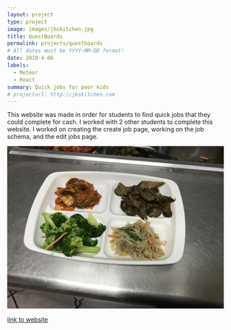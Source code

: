 ```yaml
---
layout: project
type: project
image: images/jbskitchen.jpg
title: QuestBoards
permalink: projects/questboards
# All dates must be YYYY-MM-DD format!
date: 2018-4-06
labels:
  - Meteor
  - React
summary: Quick jobs for poor kids
# projecturl: http://jbskitchen.com
---
```


This website was made in order for students to find quick jobs that they could complete for cash. I worked with 2 other students to complete this website. I worked on creating the create job page, working on the job schema, and the edit jobs page.

<img class="ui medium image" src="../images/banchan.jpg">
 
[link to website](http://jbskitchen.com)
